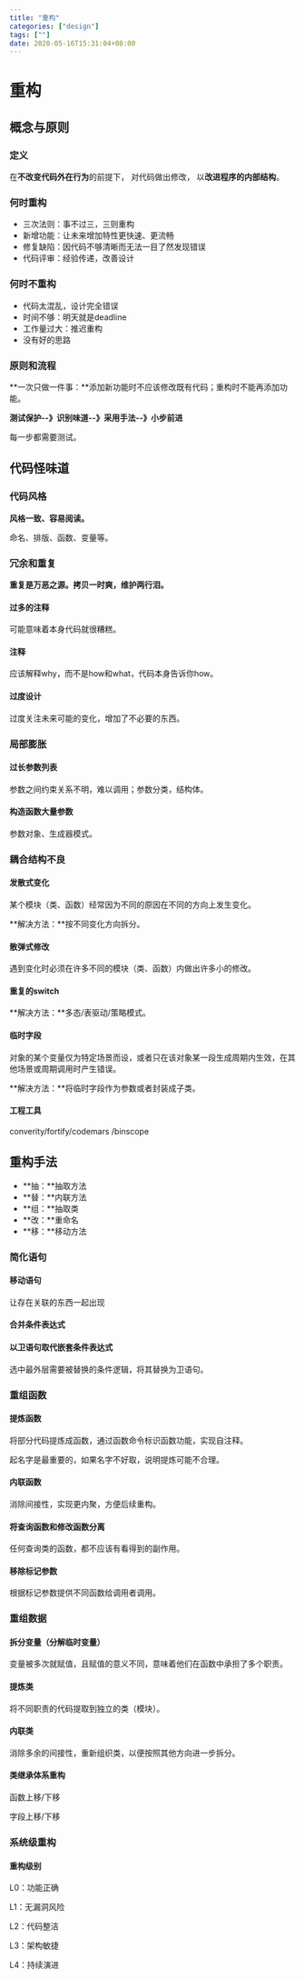```yaml
---
title: "重构"
categories: ["design"]
tags: [""]
date: 2020-05-16T15:31:04+08:00
---
```


# 重构

## 概念与原则

### 定义

在**不改变代码外在行为**的前提下， 对代码做出修改， 以**改进程序的内部结构**。 

### 何时重构

- 三次法则：事不过三，三则重构
- 新增功能：让未来增加特性更快速、更流畅
- 修复缺陷：因代码不够清晰而无法一目了然发现错误
- 代码评审：经验传递，改善设计

### 何时不重构

- 代码太混乱，设计完全错误
- 时间不够：明天就是deadline
- 工作量过大：推迟重构
- 没有好的思路

### 原则和流程

**一次只做一件事：**添加新功能时不应该修改既有代码；重构时不能再添加功能。

**测试保护--》识别味道--》采用手法--》小步前进**

每一步都需要测试。

## 代码怪味道

### 代码风格

**风格一致、容易阅读。**

命名、排版、函数、变量等。

### 冗余和重复

**重复是万恶之源。拷贝一时爽，维护两行泪。**

#### 过多的注释

可能意味着本身代码就很糟糕。

#### 注释

应该解释why，而不是how和what，代码本身告诉你how。

#### 过度设计

过度关注未来可能的变化，增加了不必要的东西。

### 局部膨胀

#### 过长参数列表

参数之间约束关系不明，难以调用；参数分类，结构体。

#### 构造函数大量参数

参数对象、生成器模式。

### 耦合结构不良

#### 发散式变化

某个模块（类、函数）经常因为不同的原因在不同的方向上发生变化。

**解决方法：**按不同变化方向拆分。

#### 散弹式修改

遇到变化时必须在许多不同的模块（类、函数）内做出许多小的修改。

#### 重复的switch

**解决方法：**多态/表驱动/策略模式。

#### 临时字段

对象的某个变量仅为特定场景而设，或者只在该对象某一段生成周期内生效，在其他场景或周期调用时产生错误。

**解决方法：**将临时字段作为参数或者封装成子类。

#### 工程工具

converity/fortify/codemars /binscope

## 重构手法

- **抽：**抽取方法
- **替：**内联方法
- **组：**抽取类
- **改：**重命名
- **移：**移动方法

### 简化语句

#### 移动语句

让存在关联的东西一起出现

#### 合并条件表达式

#### 以卫语句取代嵌套条件表达式 

选中最外层需要被替换的条件逻辑，将其替换为卫语句。

### 重组函数

#### 提炼函数

将部分代码提炼成函数，通过函数命令标识函数功能，实现自注释。

起名字是最重要的，如果名字不好取，说明提炼可能不合理。

#### 内联函数

消除间接性，实现更内聚，方便后续重构。

#### 将查询函数和修改函数分离

任何查询类的函数，都不应该有看得到的副作用。

#### 移除标记参数

 根据标记参数提供不同函数给调用者调用。

### 重组数据

#### 拆分变量（分解临时变量）

变量被多次就赋值，且赋值的意义不同，意味着他们在函数中承担了多个职责。

#### 提炼类

将不同职责的代码提取到独立的类（模块）。

#### 内联类

消除多余的间接性，重新组织类，以便按照其他方向进一步拆分。

#### 类继承体系重构

函数上移/下移

字段上移/下移

### 系统级重构

#### 重构级别

L0：功能正确

L1：无漏洞风险

L2：代码整洁

L3：架构敏捷

L4：持续演进
